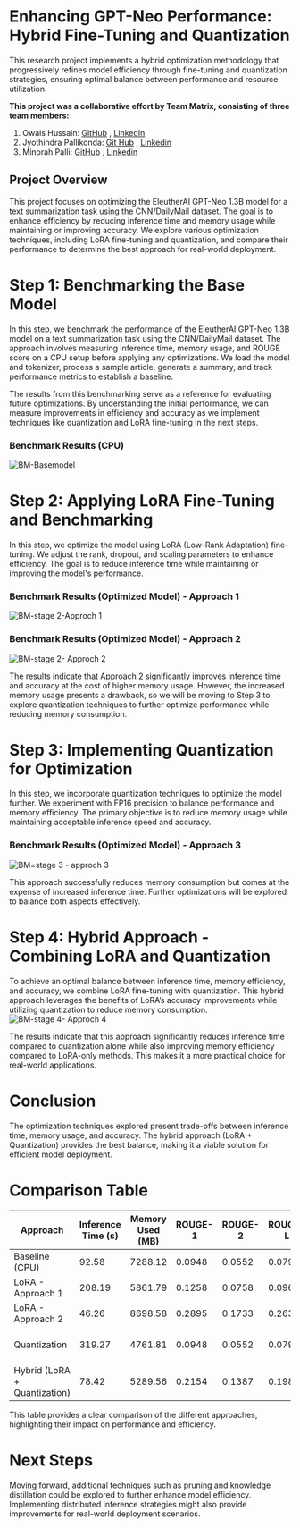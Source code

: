 # Enhancing GPT-Neo Performance: Hybrid Fine-Tuning and Quantization

This research project implements a hybrid optimization methodology that progressively refines model efficiency through fine-tuning and quantization strategies, ensuring optimal balance between performance and resource utilization.

**This project was a collaborative effort by Team Matrix, consisting of three team members:**
1. Owais Hussain: [GitHub](https://github.com/owais-syed) , [LinkedIn](https://www.linkedin.com/feed/)
2. Jyothindra Pallikonda: [Git Hub](https://github.com/jyothindrapallikonda)  , [Linkedin](https://www.linkedin.com/in/jyothindrapallikonda/) 
3. Minorah Palli: [GitHub](https://github.com/Minorah-7)  , [Linkedin](https://www.linkedin.com/in/minorah-palli-01b286266?utm_source=share&utm_campaign=share_via&utm_content=profile&utm_medium=android_app)

## Project Overview
This project focuses on optimizing the EleutherAI GPT-Neo 1.3B model for a text summarization task using the CNN/DailyMail dataset. The goal is to enhance efficiency by reducing inference time and memory usage while maintaining or improving accuracy. We explore various optimization techniques, including LoRA fine-tuning and quantization, and compare their performance to determine the best approach for real-world deployment.

# Step 1: Benchmarking the Base Model

In this step, we benchmark the performance of the EleutherAI GPT-Neo 1.3B model on a text summarization task using the CNN/DailyMail dataset. The approach involves measuring inference time, memory usage, and ROUGE score on a CPU setup before applying any optimizations. We load the model and tokenizer, process a sample article, generate a summary, and track performance metrics to establish a baseline.

The results from this benchmarking serve as a reference for evaluating future optimizations. By understanding the initial performance, we can measure improvements in efficiency and accuracy as we implement techniques like quantization and LoRA fine-tuning in the next steps.

### Benchmark Results (CPU)
![BM-Basemodel](https://github.com/user-attachments/assets/c05c29a8-59cc-4a48-b6e9-ee634e3d0768)


# Step 2: Applying LoRA Fine-Tuning and Benchmarking

In this step, we optimize the model using LoRA (Low-Rank Adaptation) fine-tuning. We adjust the rank, dropout, and scaling parameters to enhance efficiency. The goal is to reduce inference time while maintaining or improving the model's performance.

### Benchmark Results (Optimized Model) - Approach 1
![BM-stage 2-Approch 1](https://github.com/user-attachments/assets/376989bf-e76f-4fc6-8653-2f4976009584)


### Benchmark Results (Optimized Model) - Approach 2
![BM-stage 2- Approch 2](https://github.com/user-attachments/assets/649aad69-f7cf-410f-bb1a-3786490cb97e)


The results indicate that Approach 2 significantly improves inference time and accuracy at the cost of higher memory usage. However, the increased memory usage presents a drawback, so we will be moving to Step 3 to explore quantization techniques to further optimize performance while reducing memory consumption.

# Step 3: Implementing Quantization for Optimization

In this step, we incorporate quantization techniques to optimize the model further. We experiment with FP16 precision to balance performance and memory efficiency. The primary objective is to reduce memory usage while maintaining acceptable inference speed and accuracy.

### Benchmark Results (Optimized Model) - Approach 3
![BM=stage 3 - approch 3](https://github.com/user-attachments/assets/ab12384c-7572-4a81-85bb-a1109ff1ce2c)

This approach successfully reduces memory consumption but comes at the expense of increased inference time. Further optimizations will be explored to balance both aspects effectively.

# Step 4: Hybrid Approach - Combining LoRA and Quantization

To achieve an optimal balance between inference time, memory efficiency, and accuracy, we combine LoRA fine-tuning with quantization. This hybrid approach leverages the benefits of LoRA’s accuracy improvements while utilizing quantization to reduce memory consumption.
![BM-stage 4- Approch 4](https://github.com/user-attachments/assets/6eac9547-ba83-4736-80f6-8c3f71415d36)


The results indicate that this approach significantly reduces inference time compared to quantization alone while also improving memory efficiency compared to LoRA-only methods. This makes it a more practical choice for real-world applications.

# Conclusion

The optimization techniques explored present trade-offs between inference time, memory usage, and accuracy. The hybrid approach (LoRA + Quantization) provides the best balance, making it a viable solution for efficient model deployment.

# Comparison Table

| Approach | Inference Time (s) | Memory Used (MB) | ROUGE-1 | ROUGE-2 | ROUGE-L | ROUGE-Lsum | Best Use Case |
|----------|------------------|----------------|---------|---------|---------|------------|---------------|
| Baseline (CPU) | 92.58 | 7288.12 | 0.0948 | 0.0552 | 0.0795 | 0.0826 | Reference Benchmark |
| LoRA - Approach 1 | 208.19 | 5861.79 | 0.1258 | 0.0758 | 0.0964 | 0.0964 | Balanced Performance |
| LoRA - Approach 2 | 46.26 | 8698.58 | 0.2895 | 0.1733 | 0.2632 | 0.2632 | High Accuracy |
| Quantization | 319.27 | 4761.81 | 0.0948 | 0.0552 | 0.0795 | 0.0826 | Low Memory Usage |
| Hybrid (LoRA + Quantization) | 78.42 | 5289.56 | 0.2154 | 0.1387 | 0.1986 | 0.1986 | Best Overall Balance |

This table provides a clear comparison of the different approaches, highlighting their impact on performance and efficiency.

# Next Steps

Moving forward, additional techniques such as pruning and knowledge distillation could be explored to further enhance model efficiency. Implementing distributed inference strategies might also provide improvements for real-world deployment scenarios.
